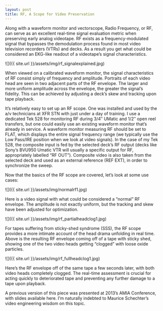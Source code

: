 ```yaml
---
layout: post
title: RF, A Scope for Video Preservation
---
```


Along with a waveform monitor and vectorscope, Radio Frequency, or RF, can serve as an excellent real-time signal evaluation metric when preserving early analog videotape. RF exists as a frequency-modulated signal that bypasses the demodulation process found in most video television recorders (VTRs) and decks. As a result you get what could be considered an EKG-like readout of a videotape’s signal characteristics.

![]({{ site.url }}/assets/img/rf_signalexplained.jpg)

When viewed on a calibrated waveform monitor, the signal characteristics of RF consist simply of frequency and amplitude. Portraits of each video head are seen in two adjacent parts of the RF envelope. The larger and more uniform amplitude across the envelope, the greater the signal’s fidelity. This can be achieved by adjusting a deck’s skew and tracking upon tape playback.

It’s relatively easy to set up an RF scope. One was installed and used by the a/v technicians at XFR STN with just under a day of training. I use a dedicated Tek 528 for monitoring RF during 3/4″ UMatic and 1/2″ open reel transfers, but one could easily use an existing waveform monitor that’s already in service. A waveform monitor measuring RF should be set to FLAT, which displays the entire signal frequency range (we typically use the Low Pass/IRE position when we look at video signals). In the case of my Tek 528, the composite input is fed by the selected deck’s RF output (decks like Sony’s BVU950 Umatic VTR will usually a specific output for RF, appropriately labelled “RF OUT”). Composite video is also taken from the selected deck and used as an external reference (REF EXT), in order to synchronize the sweep.

Now that the basics of the RF scope are covered, let’s look at some use cases:

![]({{ site.url }}/assets/img/normalrf1.jpg)

Here is a video signal with what could be considered a “normal” RF envelope. The amplitude is not exactly uniform, but the tracking and skew have been adjusted for optimization.

![]({{ site.url }}/assets/img/rf_partialheadclog1.jpg)

For tapes suffering from sticky-shed syndrome (SSS), the RF scope provides a more intimate account of the head drama unfolding in real time. Above is the resulting RF envelope coming off of a tape with sticky shed, showing one of the two video heads getting “clogged” with loose oxide particles. 

![]({{ site.url }}/assets/img/rf_fullheadclog1.jpg)

Here’s the RF envelope off of the same tape a few seconds later, with both video heads completely clogged. The real-time assessment is crucial for acting quickly to deteriorated tape and preventing any further damage to a tape upon playback.

A previous version of this piece was presented at 2013’s AMIA Conference, with slides available here. I’m naturally indebted to Maurice Schechter’s video engineering wisdom on this topic.